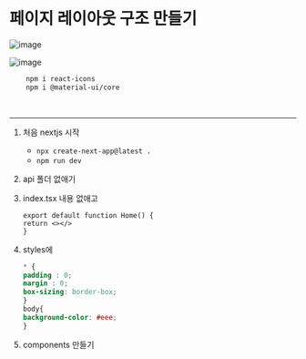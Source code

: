 # 페이지 레이아웃 구조 만들기
![image](https://user-images.githubusercontent.com/61460836/232507032-347674ff-8480-4764-8062-f5eb52d6822c.png)

![image](https://user-images.githubusercontent.com/61460836/232506839-e99b1182-6a09-4d26-8086-09cb719f3c27.png)


```bash
    npm i react-icons
    npm i @material-ui/core
```


<br>

---------------------------------------------------------------
1. 처음 nextjs 시작
    + `npx create-next-app@latest .`
    + `npm run dev`
2. api 폴더 없애기
3. index.tsx 내용 없애고
    ``` tsx
    export default function Home() {
    return <></>
    }
    ```
4. styles에  
    ```css
    * {
    padding : 0;
    margin : 0;
    box-sizing: border-box;
    }
    body{
    background-color: #eee;
    }
    ```

5. components 만들기
